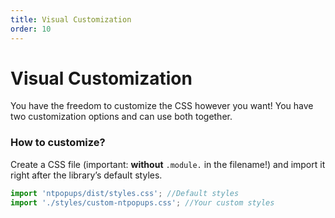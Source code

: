 ```yaml
---
title: Visual Customization
order: 10
---
```


# Visual Customization
You have the freedom to customize the CSS however you want! You have two customization options and can use both together.

### How to customize?

Create a CSS file (important: **without** `.module.` in the filename!) and import it right after the library’s default styles.

```jsx
import 'ntpopups/dist/styles.css'; //Default styles
import './styles/custom-ntpopups.css'; //Your custom styles
```
